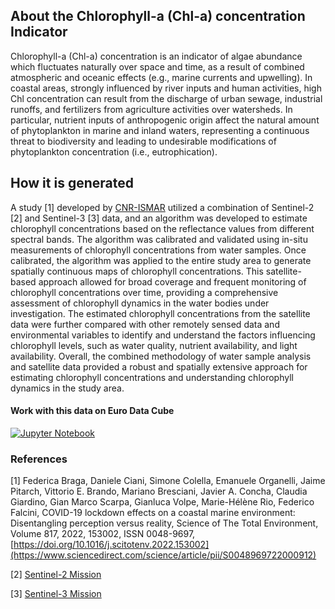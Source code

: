 ## About the Chlorophyll-a (Chl-a) concentration Indicator
Chlorophyll-a (Chl-a) concentration is an indicator of algae abundance which fluctuates naturally over space and time, as a result of combined atmospheric and oceanic effects (e.g., marine currents and upwelling). In coastal areas, strongly influenced by river inputs and human activities, high Chl concentration can result from the discharge of urban sewage, industrial runoffs, and fertilizers from agriculture activities over watersheds. In particular, nutrient inputs of anthropogenic origin affect the natural amount of phytoplankton in marine and inland waters, representing a continuous threat to biodiversity and leading to undesirable modifications of phytoplankton concentration (i.e., eutrophication).

## How it is generated
A study [1] developed by [CNR-ISMAR](http://www.ismar.cnr.it/) utilized a combination of Sentinel-2 [2] and Sentinel-3 [3] data, and an algorithm was developed to estimate chlorophyll concentrations based on the reflectance values from different spectral bands. The algorithm was calibrated and validated using in-situ measurements of chlorophyll concentrations from water samples. Once calibrated, the algorithm was applied to the entire study area to generate spatially continuous maps of chlorophyll concentrations. This satellite-based approach allowed for broad coverage and frequent monitoring of chlorophyll concentrations over time, providing a comprehensive assessment of chlorophyll dynamics in the water bodies under investigation. The estimated chlorophyll concentrations from the satellite data were further compared with other remotely sensed data and environmental variables to identify and understand the factors influencing chlorophyll levels, such as water quality, nutrient availability, and light availability. Overall, the combined methodology of water sample analysis and satellite data provided a robust and spatially extensive approach for estimating chlorophyll concentrations and understanding chlorophyll dynamics in the study area.

#### Work with this data on Euro Data Cube 

[![Jupyter Notebook](https://img.shields.io/badge/jupyter-%23FA0F00.svg?style=for-the-badge&logo=jupyter&logoColor=white)](https://eurodatacube.com/notebooks/contributions/IGARSS2022/IGARSS-22_Lockdown_in_Venice.ipynb)


### References
[1] Federica Braga, Daniele Ciani, Simone Colella, Emanuele Organelli, Jaime Pitarch, Vittorio E. Brando, Mariano Bresciani, Javier A. Concha, Claudia Giardino, Gian Marco Scarpa, Gianluca Volpe, Marie-Hélène Rio, Federico Falcini, COVID-19 lockdown effects on a coastal marine environment: Disentangling perception versus reality, Science of The Total Environment, Volume 817, 2022, 153002, ISSN 0048-9697, [https://doi.org/10.1016/j.scitotenv.2022.153002](https://www.sciencedirect.com/science/article/pii/S0048969722000912)

[2] [Sentinel-2 Mission](https://sentinel.esa.int/web/sentinel/missions/sentinel-2)

[3] [Sentinel-3 Mission](https://sentinel.esa.int/web/sentinel/missions/sentinel-3)



